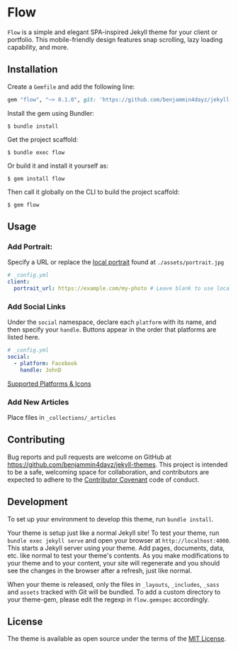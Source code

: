 # Flow

`Flow` is a simple and elegant SPA-inspired Jekyll theme for your client or portfolio. This mobile-friendly design features snap scrolling, lazy loading capability, and more.

## Installation

Create a `Gemfile` and add the following line:

```ruby
gem "flow", "~> 0.1.0", git: 'https://github.com/benjammin4dayz/jekyll-themes.git', branch: 'flow-src'
```

Install the gem using Bundler:

    $ bundle install

Get the project scaffold:

    $ bundle exec flow

Or build it and install it yourself as:

    $ gem install flow

Then call it globally on the CLI to build the project scaffold:

    $ gem flow

## Usage

### Add Portrait:

Specify a URL or replace the [local portrait](./assets/portrait.jpg) found at `./assets/portrait.jpg`

```yaml
# _config.yml
client:
  portrait_url: https://example.com/my-photo # Leave blank to use local portrait
```

### Add Social Links

Under the `social` namespace, declare each `platform` with its name, and then specify your `handle`. Buttons appear in the order that platforms are listed here.

```yaml
# _config.yml
social:
  - platform: Facebook
    handle: JohnD
```

[Supported Platforms & Icons](./_data/social_icons.yml)

### Add New Articles

Place files in `_collections/_articles`

## Contributing

Bug reports and pull requests are welcome on GitHub at https://github.com/benjammin4dayz/jekyll-themes. This project is intended to be a safe, welcoming space for collaboration, and contributors are expected to adhere to the [Contributor Covenant](https://www.contributor-covenant.org/) code of conduct.

## Development

To set up your environment to develop this theme, run `bundle install`.

Your theme is setup just like a normal Jekyll site! To test your theme, run `bundle exec jekyll serve` and open your browser at `http://localhost:4000`. This starts a Jekyll server using your theme. Add pages, documents, data, etc. like normal to test your theme's contents. As you make modifications to your theme and to your content, your site will regenerate and you should see the changes in the browser after a refresh, just like normal.

When your theme is released, only the files in `_layouts`, `_includes`, `_sass` and `assets` tracked with Git will be bundled.
To add a custom directory to your theme-gem, please edit the regexp in `flow.gemspec` accordingly.

## License

The theme is available as open source under the terms of the [MIT License](https://opensource.org/licenses/MIT).
